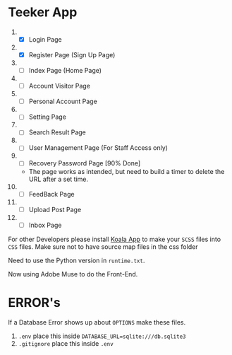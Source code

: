 # Teeker App

1. - [x] Login Page
2. - [x] Register Page (Sign Up Page)
3. - [ ] Index Page (Home Page)
4. - [ ] Account Visitor Page
5. - [ ] Personal Account Page
6. - [ ] Setting Page
7. - [ ] Search Result Page
8. - [ ] User Management Page (For Staff Access only)
9. - [ ] Recovery Password Page [90% Done]
	- The page works as intended, but need to build a timer to delete the URL after a set time.
10. - [ ] FeedBack Page
11. - [ ] Upload Post Page
12. - [ ] Inbox Page

For other Developers please install [Koala App](http://koala-app.com/) to make your `SCSS` files into `CSS` files. Make sure not to have source map files in the css folder

Need to use the Python version in `runtime.txt`.

Now using Adobe Muse to do the Front-End.

# ERROR's

If a Database Error shows up about `OPTIONS` make these files.
1. `.env` place this inside `DATABASE_URL=sqlite:///db.sqlite3`
2. `.gitignore` place this inside `.env`
